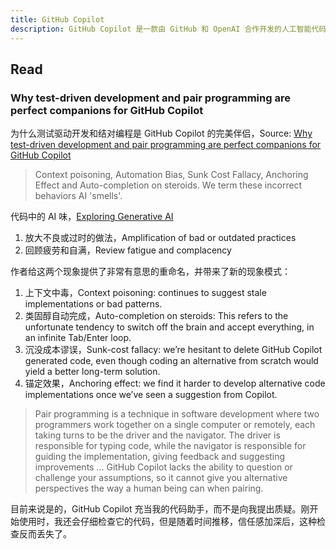 ```yaml
---
title: GitHub Copilot
description: GitHub Copilot 是一款由 GitHub 和 OpenAI 合作开发的人工智能代码提示工具，它可以根据上下文和注释生成代码片段，提高开发效率。
---
```


## Read

### Why test-driven development and pair programming are perfect companions for GitHub Copilot

为什么测试驱动开发和结对编程是 GitHub Copilot 的完美伴侣，Source: [Why test-driven development and pair programming are perfect companions for GitHub Copilot](https://www.thoughtworks.com/insights/blog/generative-ai/tdd-and-pair-programming-the-perfect-companions-for-copilot)

> Context poisoning, Automation Bias, Sunk Cost Fallacy, Anchoring Effect and Auto-completion on steroids. We term these incorrect behaviors AI 'smells'.

代码中的 AI 味，[Exploring Generative AI](https://martinfowler.com/articles/exploring-gen-ai.html#memo-04)

1. 放大不良或过时的做法，Amplification of bad or outdated practices
2. 回顾疲劳和自满，Review fatigue and complacency

作者给这两个现象提供了非常有意思的重命名，并带来了新的现象模式：

1. 上下文中毒，Context poisoning: continues to suggest stale implementations or bad patterns.
2. 类固醇自动完成，Auto-completion on steroids: This refers to the unfortunate tendency to switch off the brain and accept everything, in an infinite Tab/Enter loop. 
3. 沉没成本谬误，Sunk-cost fallacy: we’re hesitant to delete GitHub Copilot generated code, even though coding an alternative from scratch would yield a better long-term solution. 
4. 锚定效果，Anchoring effect: we find it harder to develop alternative code implementations once we’ve seen a suggestion from Copilot.

> Pair programming is a technique in software development where two programmers work together on a single computer or remotely, each taking turns to be the driver and the navigator. The driver is responsible for typing code, while the navigator is responsible for guiding the implementation, giving feedback and suggesting improvements ... GitHub Copilot lacks the ability to question or challenge your assumptions, so it cannot give you alternative perspectives the way a human being can when pairing. 

目前来说是的，GitHub Copilot 充当我的代码助手，而不是向我提出质疑。刚开始使用时，我还会仔细检查它的代码，但是随着时间推移，信任感加深后，这种检查反而丢失了。

